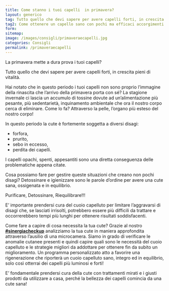 ```yaml
---
title: Come stanno i tuoi capelli  in primavera?
layout: generico
tag: Tutto quello che devi sapere per avere capelli forti, in crescita e pieni di vitalita'.
tag2: Come ottenere un capello sano con pochi ma efficaci accorgimenti ed evitare l’utilizzo di prodotti inefficaci che a lungo andare potrebbero risultare dispendiosi e dannosi per la tua cute.
form:
sitemap:
image: /images/consigli/primaveraecapelli.jpg
categories: Consigli
permalink: /primaveraecapelli
---
```


La primavera mette a dura prova i tuoi capelli?

Tutto quello che devi sapere per avere capelli forti, in crescita pieni di vitalità.

Hai notato che in questo periodo i tuoi capelli non sono proprio l’immagine della rinascita che l’arrivo della primavera porta con sé?
La stagione invernale ci lascia un accumulo di tossine dovute ad un’alimentazione più pesante, più sedentarietà, inquinamento ambientale che ora il nostro corpo cerca di eliminare. Come lo fa? Attraverso la pelle, l’organo più esteso del nostro corpo!

In questo periodo la cute è fortemente soggetta a diversi disagi:

- forfora,
- prurito,
- sebo in eccesso,
- perdita dei capelli.

I capelli opachi, spenti, appesantiti sono una diretta conseguenza delle problematiche appena citate.

Cosa possiamo fare per gestire queste situazioni che creano non pochi disagi?
Detossinare e igienizzare sono le parole d’ordine per avere una cute sana, ossigenata e in equilibrio.

Purificare, Detossinare, Riequilibrare!!!

E’ importante prendersi cura del cuoio capelluto per limitare l’aggravarsi di disagi che, se lasciati irrisolti, potrebbero essere più difficili da trattare e occorrerebbero tempi più lunghi per ottenere risultati soddisfacenti.

Come fare a capire di cosa necessita la tua cute?
Grazie al nostro **[#sinergiacheckup](checkup)** analizziamo la tua cute in maniera approfondita attraverso l’ausilio di una microcamera. Siamo in grado di verificare le anomalie cutanee presenti e quindi capire quali sono le necessità del cuoio capelluto e le strategie migliori da addottare per ottenere fin da subito un miglioramento.
Un programma personalizzato atto a favorire una rigenerazione che riporterà un cuoio capelluto sano, integro ed in equilibrio, solo così otterrai dei capelli più luminosi e forti!

E’ fondamentale prendersi cura della cute con trattamenti mirati e i giusti prodotti da utilizzare a casa, perché la bellezza dei capelli comincia da una cute sana!
